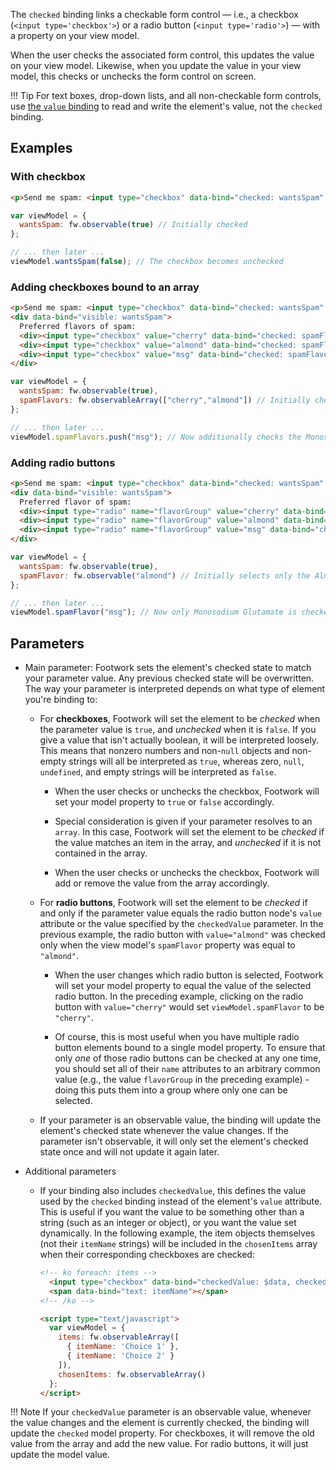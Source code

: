 The `checked` binding links a checkable form control &mdash; i.e., a checkbox (`<input type='checkbox'>`) or a radio button (`<input type='radio'>`) &mdash; with a property on your view model.

When the user checks the associated form control, this updates the value on your view model. Likewise, when you update the value in your view model, this checks or unchecks the form control on screen.

!!! Tip
    For text boxes, drop-down lists, and all non-checkable form controls, use [the `value` binding](value-binding.md) to read and write the element's value, not the `checked` binding.

## Examples

### With checkbox

```html
<p>Send me spam: <input type="checkbox" data-bind="checked: wantsSpam" /></p>
```

```javascript
var viewModel = {
  wantsSpam: fw.observable(true) // Initially checked
};

// ... then later ...
viewModel.wantsSpam(false); // The checkbox becomes unchecked
```

### Adding checkboxes bound to an array

```html
<p>Send me spam: <input type="checkbox" data-bind="checked: wantsSpam" /></p>
<div data-bind="visible: wantsSpam">
  Preferred flavors of spam:
  <div><input type="checkbox" value="cherry" data-bind="checked: spamFlavors" /> Cherry</div>
  <div><input type="checkbox" value="almond" data-bind="checked: spamFlavors" /> Almond</div>
  <div><input type="checkbox" value="msg" data-bind="checked: spamFlavors" /> Monosodium Glutamate</div>
</div>
```

```javascript
var viewModel = {
  wantsSpam: fw.observable(true),
  spamFlavors: fw.observableArray(["cherry","almond"]) // Initially checks the Cherry and Almond checkboxes
};

// ... then later ...
viewModel.spamFlavors.push("msg"); // Now additionally checks the Monosodium Glutamate checkbox
```

### Adding radio buttons

```html
<p>Send me spam: <input type="checkbox" data-bind="checked: wantsSpam" /></p>
<div data-bind="visible: wantsSpam">
  Preferred flavor of spam:
  <div><input type="radio" name="flavorGroup" value="cherry" data-bind="checked: spamFlavor" /> Cherry</div>
  <div><input type="radio" name="flavorGroup" value="almond" data-bind="checked: spamFlavor" /> Almond</div>
  <div><input type="radio" name="flavorGroup" value="msg" data-bind="checked: spamFlavor" /> Monosodium Glutamate</div>
</div>
```

```javascript
var viewModel = {
  wantsSpam: fw.observable(true),
  spamFlavor: fw.observable("almond") // Initially selects only the Almond radio button
};

// ... then later ...
viewModel.spamFlavor("msg"); // Now only Monosodium Glutamate is checked
```

## Parameters

  * Main parameter: Footwork sets the element's checked state to match your parameter value. Any previous checked state will be overwritten. The way your parameter is interpreted depends on what type of element you're binding to:

    * For **checkboxes**, Footwork will set the element to be *checked* when the parameter value is `true`, and *unchecked* when it is `false`. If you give a value that isn't actually boolean, it will be interpreted loosely. This means that nonzero numbers and non-`null` objects and non-empty strings will all be interpreted as `true`, whereas zero, `null`, `undefined`, and empty strings will be interpreted as `false`.

      * When the user checks or unchecks the checkbox, Footwork will set your model property to `true` or `false` accordingly.

      * Special consideration is given if your parameter resolves to an `array`. In this case, Footwork will set the element to be *checked* if the value matches an item in the array, and *unchecked* if it is not contained in the array.

      * When the user checks or unchecks the checkbox, Footwork will add or remove the value from the array accordingly.

    * For **radio buttons**, Footwork will set the element to be *checked* if and only if the parameter value equals the radio button node's `value` attribute or the value specified by the `checkedValue` parameter. In the previous example, the radio button with `value="almond"` was checked only when the view model's `spamFlavor` property was equal to `"almond"`.

      * When the user changes which radio button is selected, Footwork will set your model property to equal the value of the selected radio button. In the preceding example, clicking on the radio button with `value="cherry"` would set `viewModel.spamFlavor` to be `"cherry"`.

      * Of course, this is most useful when you have multiple radio button elements bound to a single model property. To ensure that only *one* of those radio buttons can be checked at any one time, you should set all of their `name` attributes to an arbitrary common value (e.g., the value `flavorGroup` in the preceding example) - doing this puts them into a group where only one can be selected.

    * If your parameter is an observable value, the binding will update the element's checked state whenever the value changes. If the parameter isn't observable, it will only set the element's checked state once and will not update it again later.

  * Additional parameters

      * If your binding also includes `checkedValue`, this defines the value used by the `checked` binding instead of the element's `value` attribute. This is useful if you want the value to be something other than a string (such as an integer or object), or you want the value set dynamically. In the following example, the item objects themselves (not their `itemName` strings) will be included in the `chosenItems` array when their corresponding checkboxes are checked:

          ```html
          <!-- ko foreach: items -->
            <input type="checkbox" data-bind="checkedValue: $data, checked: $root.chosenItems" />
            <span data-bind="text: itemName"></span>
          <!-- /ko -->

          <script type="text/javascript">
            var viewModel = {
              items: fw.observableArray([
                { itemName: 'Choice 1' },
                { itemName: 'Choice 2' }
              ]),
              chosenItems: fw.observableArray()
            };
          </script>
          ```

!!! Note
    If your `checkedValue` parameter is an observable value, whenever the value changes and the element is currently checked, the binding will update the `checked` model property. For checkboxes, it will remove the old value from the array and add the new value. For radio buttons, it will just update the model value.
